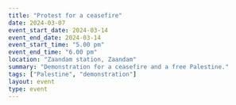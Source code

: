```yaml
---
title: "Protest for a ceasefire"
date: 2024-03-07
event_start_date: 2024-03-14
event_end_date: 2024-03-14
event_start_time: "5.00 pm"
event_end_time: "6.00 pm"
location: "Zaandam station, Zaandam"
summary: "Demonstration for a ceasefire and a free Palestine."
tags: ["Palestine", "demonstration"]
layout: event
type: event
---
```

